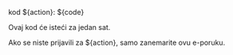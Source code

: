 kod ${action}: ${code}

Ovaj kod će isteći za jedan sat.

Ako se niste prijavili za ${action}, samo zanemarite ovu e-poruku.
